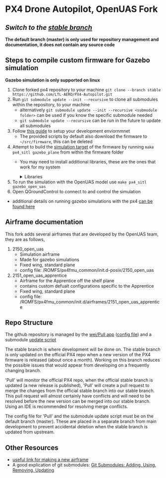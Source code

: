 # PX4 Drone Autopilot, OpenUAS Fork

## ***Switch to the [stable branch](https://github.com/LTL-AERO/PX4-Autopilot/tree/stable)***

**The default branch (master) is only used for repository management and documentation, it does not contain any source code**


## Steps to compile custom firmware for Gazebo simulation

**Gazebo simulation is only supported on linux**

 1) Clone forked px4 repository to your machine `git clone --branch stable https://github.com/LTL-AERO/PX4-Autopilot.git`
 2) Run `git submodule update --init --recursive` to clone all submodules within the repository, to your machine
     - alternatively `git submodule update --init --recursive <submodule folder>` can be used if you know the specific submodule needed 
     - `git submodule update --recursive` can be run in the future to update all submodules
 3) Follow [this guide](https://dev.px4.io/master/en/setup/dev_env_linux.html) to setup your development enviornmnet
     - The provided scripts by default also download the firmware to `~/src/firmware`, this can be deleted
 4) Attempt to build the [simulation target](https://dev.px4.io/master/en/simulation/gazebo.html#running-the-simulation) of the firmware by running `make px4_sitl gazebo_plane` from within the firmware folder
     - You may need to install additional libraries, these are the ones that work for my system
        <details>
            <summary>Libraries</summary>
             
             sudo apt install python3-pip
             pip3 install --user empy
             pip3 install --user pyros-genmsg
             pip3 install --user packaging
             pip3 install --user toml
             pip3 install --user numpy

             sudo apt install libgstreamer1.0-dev
             sudo apt install gstreamer1.0-plugins-good
             sudo apt install gstreamer1.0-plugins-bad
             sudo apt install gstreamer1.0-plugins-ugly

             sudo apt install gstreamer1.0-libav gstreamer1.0-gl
      </details>
 5) To run the simulation with the OpenUAS model use `make px4_sitl gazebo_open_uas`
 6) Open QGroundControl to connect to and control the simulation
 
 - additional details on running gazebo simulations with the px4 [can be found here](https://dev.px4.io/master/en/simulation/gazebo.html#gazebo-simulation)


## Airframe documentation

This fork adds several airframes that are developed by the OpenUAS team, they are as follows,

1) 2150_open_uas
    - Simulation airframe
    - Made for gazebo simulations
    - Fixed wing, standard plane
    - config file: /ROMFS/px4fmu_common/init.d-posix/2150_open_uas
2) 2151_open_uas_apprentice
    - Airframe for the Apprentice off the shelf plane
    - contains custom defualt configurations specific to the Apprentice
    - Fixed wing, standard plane
    - config file: /ROMFS/px4fmu_common/init.d/airframes/2151_open_uas_apprentice

## Repo Structure

The github repository is managed by the [wei/Pull app](https://github.com/wei/pull) ([config file](.github/pull.yml)) and a submodule [update script](.github/workflows/update_submodules.yml)

The stable branch is where development will be done on. The stable branch is only updated on the official PX4 repo when a new version of the PX4 firmware is released (about once a month). Working on this branch reduces the possible issues that would appear from developing on a frequently changing branch.

'Pull' will monitor the official PX4 repo, when the official stable branch is updated (a new release is published), 'Pull' will create a pull request to merge the changes from the official stable branch into our stable branch. This pull request will almost certainly have conflicts and will need to be resolved before the new version can be merged into our stable branch. Using an IDE is recommended for resolving merge conflicts.

The config file for 'Pull' and the submodule update script must be on the default branch (master). These are placed in a separate branch from main development to prevent accidental deletion when the stable branch is updated from upstream.


## Other Resources

- [useful link for making a new airframe](https://discuss.px4.io/t/create-custom-model-for-sitl/6700/3)
- A good explication of git submodules: [Git Submodules: Adding, Using, Removing, Updating](https://chrisjean.com/git-submodules-adding-using-removing-and-updating/)
